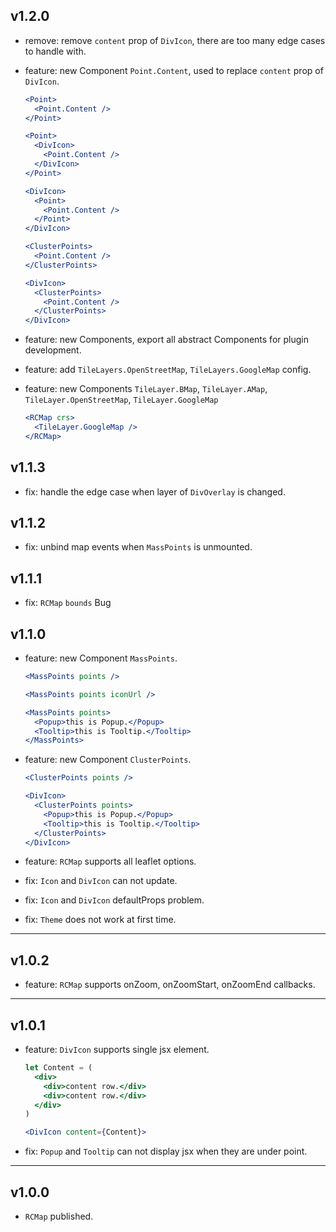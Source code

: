 ## v1.2.0

- remove: remove `content` prop of `DivIcon`, there are too many edge cases to handle with.

- feature: new Component `Point.Content`, used to replace `content` prop of `DivIcon`.

  ```jsx
  <Point>
    <Point.Content />
  </Point>

  <Point>
    <DivIcon>
      <Point.Content />
    </DivIcon>
  </Point>

  <DivIcon>
    <Point>
      <Point.Content />
    </Point>
  </DivIcon>

  <ClusterPoints>
    <Point.Content />
  </ClusterPoints>

  <DivIcon>
    <ClusterPoints>
      <Point.Content />
    </ClusterPoints>
  </DivIcon>
  ```

- feature: new Components, export all abstract Components for plugin development.

- feature: add `TileLayers.OpenStreetMap`, `TileLayers.GoogleMap` config.

- feature: new Components `TileLayer.BMap`, `TileLayer.AMap`, `TileLayer.OpenStreetMap`, `TileLayer.GoogleMap`

  ```jsx
  <RCMap crs>
    <TileLayer.GoogleMap />
  </RCMap>
  ```

## v1.1.3

- fix: handle the edge case when layer of `DivOverlay` is changed.

## v1.1.2

- fix: unbind map events when `MassPoints` is unmounted.

## v1.1.1

- fix: `RCMap` `bounds` Bug

## v1.1.0

- feature: new Component `MassPoints`.

  ```jsx
  <MassPoints points />

  <MassPoints points iconUrl />

  <MassPoints points>
    <Popup>this is Popup.</Popup>
    <Tooltip>this is Tooltip.</Tooltip>
  </MassPoints>
  ```

- feature: new Component `ClusterPoints`.

  ```jsx
  <ClusterPoints points />

  <DivIcon>
    <ClusterPoints points>
      <Popup>this is Popup.</Popup>
      <Tooltip>this is Tooltip.</Tooltip>
    </ClusterPoints>
  </DivIcon>
  ```

- feature: `RCMap` supports all leaflet options.

- fix: `Icon` and `DivIcon` can not update.

- fix: `Icon` and `DivIcon` defaultProps problem.

- fix: `Theme` does not work at first time.

---

## v1.0.2

- feature: `RCMap` supports onZoom, onZoomStart, onZoomEnd callbacks.

---

## v1.0.1

- feature: `DivIcon` supports single jsx element.

  ```jsx
  let Content = (
    <div>
      <div>content row.</div>
      <div>content row.</div>
    </div>
  )

  <DivIcon content={Content}>
  ```

- fix: `Popup` and `Tooltip` can not display jsx when they are under point.

---

## v1.0.0

- `RCMap` published.
